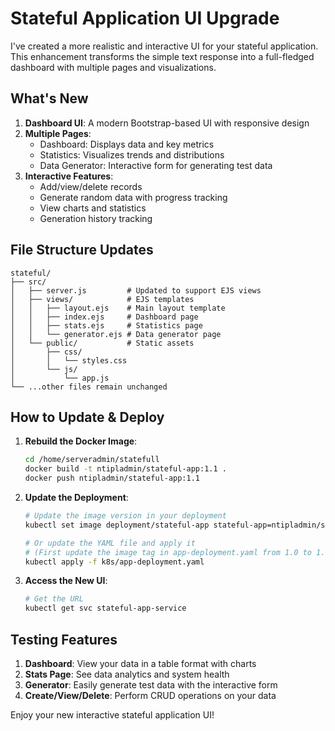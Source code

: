 # Stateful Application UI Upgrade

I've created a more realistic and interactive UI for your stateful application. This enhancement transforms the simple text response into a full-fledged dashboard with multiple pages and visualizations.

## What's New

1. **Dashboard UI**: A modern Bootstrap-based UI with responsive design
2. **Multiple Pages**: 
   - Dashboard: Displays data and key metrics
   - Statistics: Visualizes trends and distributions
   - Data Generator: Interactive form for generating test data
3. **Interactive Features**:
   - Add/view/delete records
   - Generate random data with progress tracking
   - View charts and statistics
   - Generation history tracking

## File Structure Updates

```
stateful/
├── src/
│   ├── server.js         # Updated to support EJS views
│   ├── views/            # EJS templates
│   │   ├── layout.ejs    # Main layout template
│   │   ├── index.ejs     # Dashboard page
│   │   ├── stats.ejs     # Statistics page
│   │   └── generator.ejs # Data generator page
│   └── public/           # Static assets
│       ├── css/
│       │   └── styles.css
│       └── js/
│           └── app.js
└── ...other files remain unchanged
```

## How to Update & Deploy

1. **Rebuild the Docker Image**:
   ```bash
   cd /home/serveradmin/statefull
   docker build -t ntipladmin/stateful-app:1.1 .
   docker push ntipladmin/stateful-app:1.1
   ```

2. **Update the Deployment**:
   ```bash
   # Update the image version in your deployment
   kubectl set image deployment/stateful-app stateful-app=ntipladmin/stateful-app:1.1

   # Or update the YAML file and apply it
   # (First update the image tag in app-deployment.yaml from 1.0 to 1.1)
   kubectl apply -f k8s/app-deployment.yaml
   ```

3. **Access the New UI**:
   ```bash
   # Get the URL
   kubectl get svc stateful-app-service
   ```

## Testing Features

1. **Dashboard**: View your data in a table format with charts
2. **Stats Page**: See data analytics and system health
3. **Generator**: Easily generate test data with the interactive form
4. **Create/View/Delete**: Perform CRUD operations on your data

Enjoy your new interactive stateful application UI!
